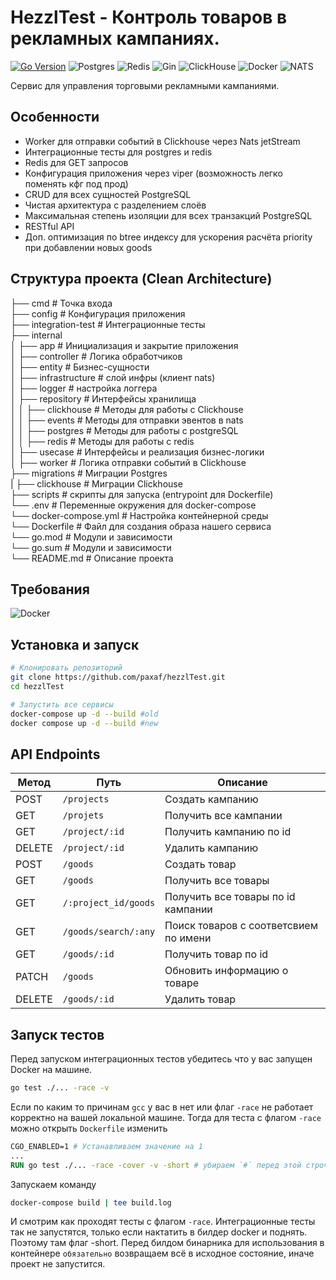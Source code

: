 # HezzlTest - Контроль товаров в рекламных кампаниях.

[![Go Version](https://img.shields.io/badge/go-1.23%2B-blue.svg)](https://golang.org/)
![Postgres](https://img.shields.io/badge/Postgres-316192?style=for-the-badge&logo=postgresql&logoColor=white)
![Redis](https://img.shields.io/badge/Redis-DC382D?style=for-the-badge&logo=redis&logoColor=white)
![Gin](https://img.shields.io/badge/Gin-Golang-00ADD8?style=for-the-badge&logo=go&logoColor=white)
![ClickHouse](https://img.shields.io/badge/ClickHouse-FFCC01?style=for-the-badge&logo=clickhouse&logoColor=black)
![Docker](https://img.shields.io/badge/Docker-2496ED?style=for-the-badge&logo=docker&logoColor=white)
![NATS](https://img.shields.io/badge/NATS-199bfc?style=for-the-badge&logo=nats&logoColor=white)

Сервис для управления торговыми рекламными кампаниями.

## Особенности
- Worker для отправки событий в Clickhouse через Nats jetStream
- Интеграционные тесты для postgres и redis
- Redis для GET запросов
- Конфигурация приложения через viper (возможность легко поменять кфг под прод)
- CRUD для всех сущностей PostgreSQL
- Чистая архитектура с разделением слоёв
- Максимальная степень изоляции для всех транзакций PostgreSQL
- RESTful API
- Доп. оптимизация по btree индексу для ускорения расчёта priority при добавлении новых goods


## Структура проекта (Clean Architecture)
├── cmd # Точка входа  
├── config # Конфигурация приложения  
├── integration-test # Интеграционные тесты  
├── internal  
│ ├── app # Инициализация и закрытие приложения  
│ ├── controller # Логика обработчиков   
│ ├── entity # Бизнес-сущности  
│ ├── infrastructure # слой инфры (клиент nats)  
│ ├── logger # настройка логгера  
│ ├── repository # Интерфейсы хранилища  
│ │ ├── clickhouse # Методы для работы с Сlickhouse  
│ │ ├── events	# Методы для отправки эвентов в nats  
│ │ ├── postgres	# Методы для работы с postgreSQL  
│ │ ├── redis	# Методы для работы с redis  
│ ├── usecase  # Интерфейсы и реализация бизнес-логики  
│ ├── worker # Логика отправки событий в Сlickhouse  
├── migrations # Миграции Postgres  
| ├── clickhouse # Миграции Сlickhouse  
├── scripts # скрипты для запуска (entrypoint для Dockerfile)  
└── .env # Переменные окружения для docker-compose  
└── docker-compose.yml # Настройка контейнерной среды  
└── Dockerfile # Файл для создания образа нашего сервиса  
└── go.mod  # Модули и зависимости  
└── go.sum  # Модули и зависимости  
└── README.md # Описание проекта

## Требования
![Docker](https://img.shields.io/badge/Docker-Required-blue?logo=docker&style=flat)

## Установка и запуск
```bash
# Клонировать репозиторий
git clone https://github.com/paxaf/hezzlTest.git
cd hezzlTest

# Запустить все сервисы
docker-compose up -d --build #old
docker compose up -d --build #new
```
## API Endpoints

| Метод   | Путь           | Описание                 |
|---------|----------------|--------------------------|
| POST    | `/projects`      | Создать кампанию         |
| GET     | `/projets`      | Получить все кампании      |
| GET     | `/project/:id`      | Получить кампанию по id  |
| DELETE  | `/project/:id`  | Удалить кампанию           |
| POST  | `/goods`  | Создать товар           |
| GET  | `/goods`  | Получить все товары           |
| GET  | ``/:project_id/goods``  | Получить все товары по id кампании          |
| GET  | `/goods/search/:any`  | Поиск товаров с соответсвием по имени           |
| GET  | `/goods/:id`  | Получить товар по id           |
| PATCH  | `/goods`  | Обновить информацию о товаре           |
| DELETE  | `/goods/:id`  | Удалить товар           |
## Запуск тестов
Перед запуском интеграционных тестов убедитесь что у вас запущен Docker на машине.
```bash
go test ./... -race -v
```
Если по каким то причинам `gcc` у вас в нет или флаг `-race` не работает корректно на вашей локальной машине. Тогда для теста с флагом `-race` можно открыть `Dockerfile` изменить 
```Dockerfile 
CGO_ENABLED=1 # Устанавливаем значение на 1
...
RUN go test ./... -race -cover -v -short # убираем `#` перед этой строчкой
```
Запускаем команду 
```bash
docker-compose build | tee build.log
```

И смотрим как проходят тесты с флагом `-race`.
Интеграционные тесты так не запустятся, только если нактатить в билдер docker и поднять. Поэтому там флаг -short.
Перед билдом бинарника для использования в контейнере ``обязательно`` возвращаем всё в исходное состояние, иначе проект не запустится.

